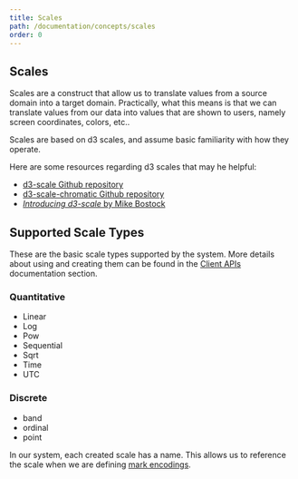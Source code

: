 ```yaml
---
title: Scales
path: /documentation/concepts/scales
order: 0
---
```


## Scales

Scales are a construct that allow us to translate values from a source domain
into a target domain. Practically, what this means is that we can translate
values from our data into values that are shown to users, namely screen
coordinates, colors, etc..

Scales are based on d3 scales, and assume basic familiarity with how they
operate.

Here are some resources regarding d3 scales that may he helpful:

- [d3-scale Github repository](https://github.com/d3/d3-scale)
- [d3-scale-chromatic Github repository](https://github.com/d3/d3-scale-chromatic)
- [_Introducing d3-scale_ by Mike Bostock](https://medium.com/@mbostock/introducing-d3-scale-61980c51545f)

## Supported Scale Types

These are the basic scale types supported by the system. More details about
using and creating them can be found in the [Client APIs](/documentation/apis)
documentation section.

### Quantitative

- Linear
- Log
- Pow
- Sequential
- Sqrt
- Time
- UTC

### Discrete

- band
- ordinal
- point

In our system, each created scale has a name. This allows us to reference the
scale when we are defining [mark encodings](/documentation/concepts/marks).
